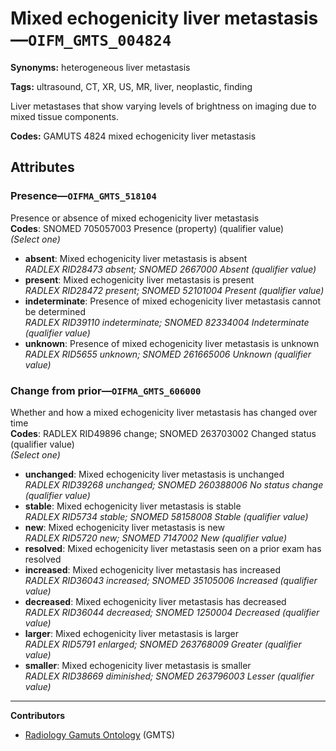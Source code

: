 # Mixed echogenicity liver metastasis—`OIFM_GMTS_004824`

**Synonyms:** heterogeneous liver metastasis

**Tags:** ultrasound, CT, XR, US, MR, liver, neoplastic, finding

Liver metastases that show varying levels of brightness on imaging due to mixed tissue components.

**Codes:** GAMUTS 4824 mixed echogenicity liver metastasis

## Attributes

### Presence—`OIFMA_GMTS_518104`

Presence or absence of mixed echogenicity liver metastasis  
**Codes**: SNOMED 705057003 Presence (property) (qualifier value)  
*(Select one)*

- **absent**: Mixed echogenicity liver metastasis is absent  
_RADLEX RID28473 absent; SNOMED 2667000 Absent (qualifier value)_
- **present**: Mixed echogenicity liver metastasis is present  
_RADLEX RID28472 present; SNOMED 52101004 Present (qualifier value)_
- **indeterminate**: Presence of mixed echogenicity liver metastasis cannot be determined  
_RADLEX RID39110 indeterminate; SNOMED 82334004 Indeterminate (qualifier value)_
- **unknown**: Presence of mixed echogenicity liver metastasis is unknown  
_RADLEX RID5655 unknown; SNOMED 261665006 Unknown (qualifier value)_

### Change from prior—`OIFMA_GMTS_606000`

Whether and how a mixed echogenicity liver metastasis has changed over time  
**Codes**: RADLEX RID49896 change; SNOMED 263703002 Changed status (qualifier value)  
*(Select one)*

- **unchanged**: Mixed echogenicity liver metastasis is unchanged  
_RADLEX RID39268 unchanged; SNOMED 260388006 No status change (qualifier value)_
- **stable**: Mixed echogenicity liver metastasis is stable  
_RADLEX RID5734 stable; SNOMED 58158008 Stable (qualifier value)_
- **new**: Mixed echogenicity liver metastasis is new  
_RADLEX RID5720 new; SNOMED 7147002 New (qualifier value)_
- **resolved**: Mixed echogenicity liver metastasis seen on a prior exam has resolved  
- **increased**: Mixed echogenicity liver metastasis has increased  
_RADLEX RID36043 increased; SNOMED 35105006 Increased (qualifier value)_
- **decreased**: Mixed echogenicity liver metastasis has decreased  
_RADLEX RID36044 decreased; SNOMED 1250004 Decreased (qualifier value)_
- **larger**: Mixed echogenicity liver metastasis is larger  
_RADLEX RID5791 enlarged; SNOMED 263768009 Greater (qualifier value)_
- **smaller**: Mixed echogenicity liver metastasis is smaller  
_RADLEX RID38669 diminished; SNOMED 263796003 Lesser (qualifier value)_

---

**Contributors**

- [Radiology Gamuts Ontology](https://gamuts.net/) (GMTS)